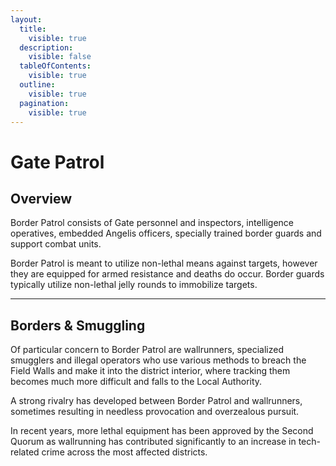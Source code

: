 ```yaml
---
layout:
  title:
    visible: true
  description:
    visible: false
  tableOfContents:
    visible: true
  outline:
    visible: true
  pagination:
    visible: true
---
```


# Gate Patrol

## Overview

Border Patrol consists of Gate personnel and inspectors, intelligence operatives, embedded Angelis officers, specially trained border guards and support combat units.

Border Patrol is meant to utilize non-lethal means against targets, however they are equipped for armed resistance and deaths do occur. Border guards typically utilize non-lethal jelly rounds to immobilize targets.

***

## Borders & Smuggling

Of particular concern to Border Patrol are wallrunners, specialized smugglers and illegal operators who use various methods to breach the Field Walls and make it into the district interior, where tracking them becomes much more difficult and falls to the Local Authority.

A strong rivalry has developed between Border Patrol and wallrunners, sometimes resulting in needless provocation and overzealous pursuit.

In recent years, more lethal equipment has been approved by the Second Quorum as wallrunning has contributed significantly to an increase in tech-related crime across the most affected districts.
